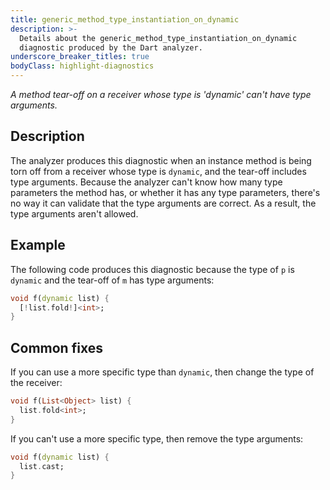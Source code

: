 ```yaml
---
title: generic_method_type_instantiation_on_dynamic
description: >-
  Details about the generic_method_type_instantiation_on_dynamic
  diagnostic produced by the Dart analyzer.
underscore_breaker_titles: true
bodyClass: highlight-diagnostics
---
```


_A method tear-off on a receiver whose type is 'dynamic' can't have type
arguments._

## Description

The analyzer produces this diagnostic when an instance method is being torn
off from a receiver whose type is `dynamic`, and the tear-off includes type
arguments. Because the analyzer can't know how many type parameters the
method has, or whether it has any type parameters, there's no way it can
validate that the type arguments are correct. As a result, the type
arguments aren't allowed.

## Example

The following code produces this diagnostic because the type of `p` is
`dynamic` and the tear-off of `m` has type arguments:

```dart
void f(dynamic list) {
  [!list.fold!]<int>;
}
```

## Common fixes

If you can use a more specific type than `dynamic`, then change the type of
the receiver:

```dart
void f(List<Object> list) {
  list.fold<int>;
}
```

If you can't use a more specific type, then remove the type arguments:

```dart
void f(dynamic list) {
  list.cast;
}
```
